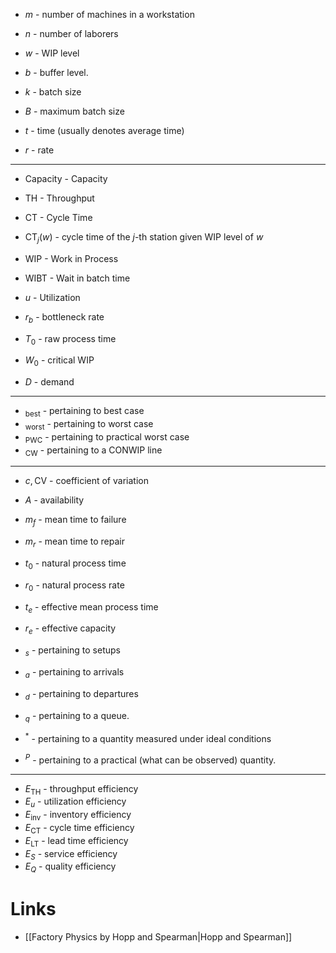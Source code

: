 * $m$ - number of machines in a workstation
* $n$ - number of laborers 
* $w$ - WIP level
* $b$ - buffer level.
* $k$ - batch size
* $B$ - maximum batch size

* $t$ - time (usually denotes average time)
* $r$ - rate
*****
* $\text{Capacity}$ - Capacity
* $\text{TH}$ - Throughput
* $\text{CT}$ - Cycle Time
* $\text{CT}_j(w)$ - cycle time of the $j$-th station given WIP level of $w$
* $\text{WIP}$ - Work in Process
* $\text{WIBT}$ - Wait in batch time 

* $u$ - Utilization

* $r_b$ - bottleneck rate
* $T_0$ - raw process time
* $W_0$ - critical WIP
* $D$ - demand
*****
* $_\text{best}$ - pertaining to best case
* $_\text{worst}$ - pertaining to worst case
* $_\text{PWC}$ - pertaining to practical worst case 
* $_\text{CW}$ - pertaining to a CONWIP line
*****
* $c, \text{CV}$ - coefficient of variation
* $A$ - availability
* $m_f$ - mean time to failure
* $m_r$ - mean time to repair 

* $t_0$ - natural process time
* $r_0$ - natural process rate

* $t_e$ - effective mean process time 
* $r_e$ - effective capacity

* $_s$ - pertaining to setups
* $_a$ - pertaining to arrivals
* $_d$ - pertaining to departures
* $_q$ - pertaining to a queue.
* $^\ast$ - pertaining to a quantity measured under ideal conditions
* $^P$ - pertaining to a practical (what can be observed) quantity.
*****
* $E_\text{TH}$ - throughput efficiency
* $E_u$ - utilization efficiency
* $E_\text{inv}$ - inventory efficiency
* $E_\text{CT}$ - cycle time efficiency
* $E_\text{LT}$ - lead time efficiency
* $E_S$ - service efficiency
* $E_Q$ - quality efficiency 
# Links 
* [[Factory Physics by Hopp and Spearman|Hopp and Spearman]]